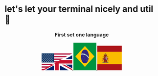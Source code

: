 # let's let your terminal nicely and util 🐧

<div align="center" id="SetALanguage"> <h3>First set one language</h3> </div>

<div align="center" id="flags"> 
<a href="En/EN.md">
<img width="100" height="55" src="imgs/UK.svg">
</a>
<a href="Br/BR.md">
<img width="75" height="90" src="imgs/Brasil.png">
</a>
<a href="Es/ES.md">
<img width="80" height="80" src="imgs/Spain.svg">
</a>
</div>
